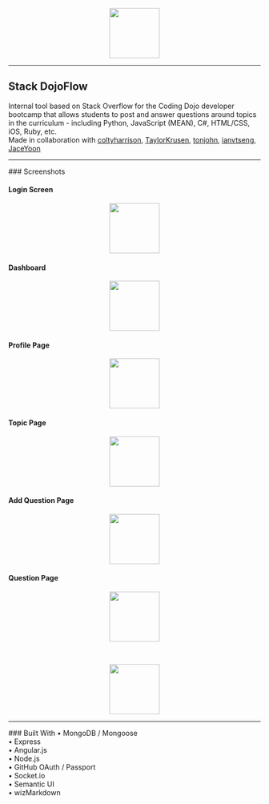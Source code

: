 <p align="center">
<img src="https://s3.amazonaws.com/stack-dojoflow-screenshots/stackdojoflow.png" height="100">
</p>
<hr>

## Stack DojoFlow

Internal tool based on Stack Overflow for the Coding Dojo developer bootcamp that allows students to post and answer questions around topics in the curriculum - including Python, JavaScript (MEAN), C#, HTML/CSS, iOS, Ruby, etc.
<br>
Made in collaboration with [coltyharrison](https://github.com/coltyharrison), [TaylorKrusen](https://github.com/TaylorKrusen), [tonjohn](https://github.com/tonjohn), [ianvtseng](https://github.com/ianvtseng), [JaceYoon](https://github.com/JaceYoon)
<hr>
### Screenshots

#### Login Screen
<p align="center">
<img src="https://s3.amazonaws.com/stack-dojoflow-screenshots/Screen+Shot+2017-04-02+at+1.27.20+PM.png" height="100">
</p>

#### Dashboard
<p align="center">
<img src="https://s3.amazonaws.com/stack-dojoflow-screenshots/Screen+Shot+2017-04-02+at+1.28.07+PM.png" height="100">
</p>

#### Profile Page
<p align="center">
<img src="https://s3.amazonaws.com/stack-dojoflow-screenshots/Screen+Shot+2017-04-02+at+1.28.55+PM.png" height="100">
</p>

#### Topic Page
<p align="center">
<img src="https://s3.amazonaws.com/stack-dojoflow-screenshots/Screen+Shot+2017-04-02+at+1.29.22+PM.png" height="100">
</p>

#### Add Question Page
<p align="center">
<img src="https://s3.amazonaws.com/stack-dojoflow-screenshots/Screen+Shot+2017-04-02+at+1.32.24+PM.png" height="100">
</p>

#### Question Page
<p align="center">
<img src="https://s3.amazonaws.com/stack-dojoflow-screenshots/Screen+Shot+2017-04-02+at+1.57.21+PM.png" height="100">
</p><br>
<p align="center">
<img src="https://s3.amazonaws.com/stack-dojoflow-screenshots/Screen+Shot+2017-04-02+at+1.57.49+PM.png" height="100">
</p>
<hr>
### Built With
• MongoDB / Mongoose<br>
• Express<br>
• Angular.js<br>
• Node.js<br>
• GitHub OAuth / Passport<br>
• Socket.io<br>
• Semantic UI<br>
• wizMarkdown<br>
